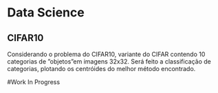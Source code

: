 # Data Science

## CIFAR10

Considerando o problema do CIFAR10, variante do CIFAR contendo 10 categorias
de ”objetos”em imagens 32x32. Será feito a classificação de categorias, plotando os centróides do melhor método encontrado.

#Work In Progress
